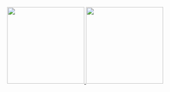 <div>
  <a href="https://github.com/Ruanrls">
  <img height="180em" src="https://github-readme-stats.vercel.app/api/top-langs/?username=Ruanrls&layout=compact&langs_count=7&theme=dracula"/>
  <img height="180em" src="https://github-readme-stats.vercel.app/api?username=Ruanrls&show_icons=true&theme=dracula&include_all_commits=true&count_private=true"/>
</div>
